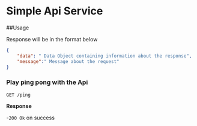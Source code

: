 # Simple Api Service

##Usage

Response will be in the format below 

```json
{
	"data": " Data Object containing information about the response",
	"message":" Message about the request" 
}
```

### Play ping pong with the Api

`GET /ping`

**Response**

-`200 Ok` on success

